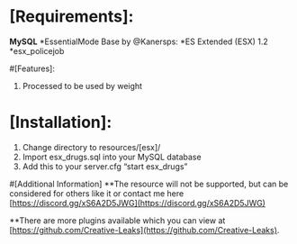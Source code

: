 
# [Requirements]:

**MySQL**
*EssentialMode Base by @Kanersps: 
*ES Extended (ESX) 1.2
*esx_policejob

#[Features]:

1. Processed to be used by weight

# [Installation]:

1. Change directory to resources/[esx]/
2. Import esx_drugs.sql into your MySQL database
3. Add this to your server.cfg “start esx_drugs”

#[Additional Information]
**The resource will not be supported, but can be considered for others like it or contact me here [https://discord.gg/xS6A2D5JWG](https://discord.gg/xS6A2D5JWG)

**There are more plugins available which you can view at [https://github.com/Creative-Leaks](https://github.com/Creative-Leaks).
